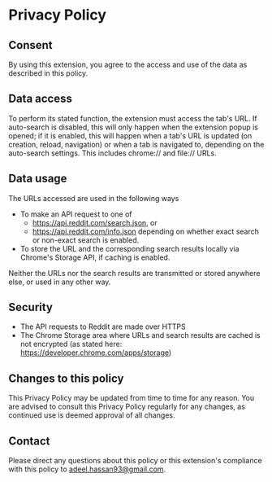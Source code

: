 # Privacy Policy

## Consent
By using this extension, you agree to the access and use of the data as described in this policy.

## Data access
To perform its stated function, the extension must access the tab's URL. If auto-search is disabled, this will only happen when the extension popup is opened; if it is enabled, this will happen when a tab's URL is updated (on creation, reload, navigation) or when a tab is navigated to, depending on the auto-search settings.
This includes chrome:// and file:// URLs. 

## Data usage
The URLs accessed are used in the following ways
- To make an API request to one of
	- https://api.reddit.com/search.json, or 
	- https://api.reddit.com/info.json
  depending on whether exact search or non-exact search is enabled.
- To store the URL and the corresponding search results locally via Chrome's Storage API, if caching is enabled.

Neither the URLs nor the search results are transmitted or stored anywhere else, or used in any other way.

## Security
- The API requests to Reddit are made over HTTPS
- The Chrome Storage area where URLs and search results are cached is not encrypted (as stated here: https://developer.chrome.com/apps/storage)

## Changes to this policy
This Privacy Policy may be updated from time to time for any reason. You are advised to consult this Privacy Policy regularly for any changes, as continued use is deemed approval of all changes.

## Contact
Please direct any questions about this policy or this extension's compliance with this policy to adeel.hassan93@gmail.com.
